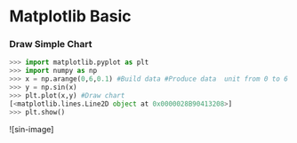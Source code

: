 # Matplotlib Basic
### Draw Simple Chart
```python
>>> import matplotlib.pyplot as plt 
>>> import numpy as np
>>> x = np.arange(0,6,0.1) #Build data #Produce data  unit from 0 to 6 
>>> y = np.sin(x)
>>> plt.plot(x,y) #Draw chart
[<matplotlib.lines.Line2D object at 0x0000028B90413208>]
>>> plt.show()
```
![sin-image]

